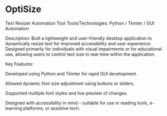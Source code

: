 # OptiSize
 Text Resizer Automation Tool
Tools/Technologies: Python / Tkinter / GUI Automation

Description:
Built a lightweight and user-friendly desktop application to dynamically resize text for improved accessibility and user experience. Designed primarily for individuals with visual impairments or for educational use, allowing users to control text size in real-time within the application.

Key Features:

Developed using Python and Tkinter for rapid GUI development.

Allowed dynamic font size adjustment using buttons or sliders.

Supported multiple font styles and live preview of changes.

Designed with accessibility in mind – suitable for use in reading tools, e-learning platforms, or assistive tech.


